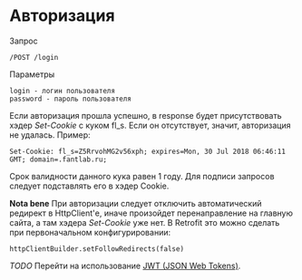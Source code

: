 # Авторизация
Запрос
```
/POST /login
```
Параметры
```
login - логин пользователя
password - пароль пользователя
```
Если авторизация прошла успешно, в response будет присутствовать хэдер *Set-Cookie* с куком fl_s. Если он отсутствует, значит, авторизация не удалась.
Пример:
```
Set-Cookie: fl_s=Z5RrvohMG2v56xph; expires=Mon, 30 Jul 2018 06:46:11 GMT; domain=.fantlab.ru;
```
Срок валидности данного кука равен 1 году. Для подписи запросов следует подставлять его в хэдер Cookie.

**Nota bene** При авторизации следует отключить автоматический редирект в HttpClient'е, иначе произойдет перенаправление на главную сайта, а там хэдера *Set-Cookie* уже нет. В Retrofit это можно сделать при первоначальном конфигурировании:
```
httpClientBuilder.setFollowRedirects(false)
```
*TODO* Перейти на использование [JWT (JSON Web Tokens)](https://medium.com/vandium-software/5-easy-steps-to-understanding-json-web-tokens-jwt-1164c0adfcec).
